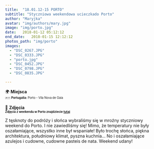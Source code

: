 ```yaml
---
title:  "18.01.12-15 PORTO"
subtitle: "Styczniowa weekendowa ucieczkado Porto"
author: "Maryjka"
avatar: "img/authors/mary.jpg"
image: "img/porto.jpg"
date:   2018-01-12 05:12:12
end_date:   2018-01-15 12:12:12
photos_path: "img/porto"
images:
  - "DSC_0267.JPG"
  - "DSC_0333.JPG"
  - "porto.jpg"
  - "DSC_0452.JPG"
  - "DSC_0798.JPG"
  - "DSC_0835.JPG"

---
```

🌍 **Miejsca**<br/>
<sub><sup>🇵🇹 **Portugalia:** Porto - Vila Nova de Gaia</sup></sub><br/>
<br/>
📸 **Zdjęcia**<br/>
<sub><sup>**Zdjęcia z weekendu w Porto znajdziecie <a href="https://photos.app.goo.gl/bKDTHpPgcwhkgiEi1">tutaj</a>**</sup></sub>

Z tęsknoty do podróży i słońca wybraliśmy się w mroźny styczniowy weekend do Porto. I nie zawiedliśmy się! Mimo, że temperatury nie były oszałamiające, wszystko inne był wspaniałe! Było trochę słońca, piękna architektura, południowy klimat, pyszna kuchnia... No i oszałamiające azulejos i cudowne, cudowne pasteis de nata. Weekend udany!
